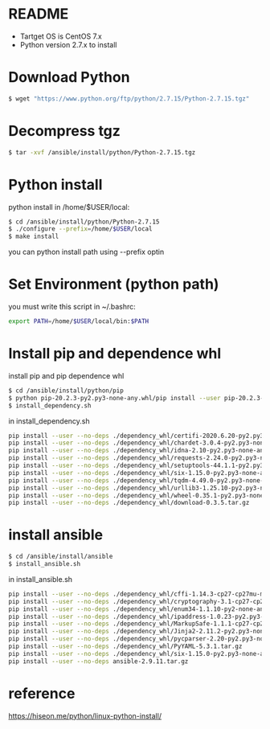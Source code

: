 # README
- Tartget OS is CentOS 7.x
- Python version 2.7.x to install

# Download Python 
```sh
$ wget "https://www.python.org/ftp/python/2.7.15/Python-2.7.15.tgz"
```

# Decompress tgz
```sh
$ tar -xvf /ansible/install/python/Python-2.7.15.tgz
```

# Python install
python install in /home/$USER/local:
```sh
$ cd /ansible/install/python/Python-2.7.15
$ ./configure --prefix=/home/$USER/local
$ make install
```
you can python install path using --prefix optin

# Set Environment (python path)
you must write this script in ~/.bashrc:
```sh
export PATH=/home/$USER/local/bin:$PATH
```

# Install pip and dependence whl
install pip and pip dependence whl
```sh
$ cd /ansible/install/python/pip
$ python pip-20.2.3-py2.py3-none-any.whl/pip install --user pip-20.2.3-py2.py3-none-any.whl
$ install_dependency.sh
```

in install_dependency.sh 
```sh
pip install --user --no-deps ./dependency_whl/certifi-2020.6.20-py2.py3-none-any.whl
pip install --user --no-deps ./dependency_whl/chardet-3.0.4-py2.py3-none-any.whl
pip install --user --no-deps ./dependency_whl/idna-2.10-py2.py3-none-any.whl
pip install --user --no-deps ./dependency_whl/requests-2.24.0-py2.py3-none-any.whl
pip install --user --no-deps ./dependency_whl/setuptools-44.1.1-py2.py3-none-any.whl
pip install --user --no-deps ./dependency_whl/six-1.15.0-py2.py3-none-any.whl
pip install --user --no-deps ./dependency_whl/tqdm-4.49.0-py2.py3-none-any.whl
pip install --user --no-deps ./dependency_whl/urllib3-1.25.10-py2.py3-none-any.whl
pip install --user --no-deps ./dependency_whl/wheel-0.35.1-py2.py3-none-any.whl
pip install --user --no-deps ./dependency_whl/download-0.3.5.tar.gz
```

# install ansible
```sh
$ cd /ansible/install/ansible
$ install_ansible.sh
```

in install_ansible.sh 
```sh
pip install --user --no-deps ./dependency_whl/cffi-1.14.3-cp27-cp27mu-manylinux1_x86_64.whl
pip install --user --no-deps ./dependency_whl/cryptography-3.1-cp27-cp27mu-manylinux2010_x86_64.whl
pip install --user --no-deps ./dependency_whl/enum34-1.1.10-py2-none-any.whl
pip install --user --no-deps ./dependency_whl/ipaddress-1.0.23-py2.py3-none-any.whl
pip install --user --no-deps ./dependency_whl/MarkupSafe-1.1.1-cp27-cp27mu-manylinux1_x86_64.whl
pip install --user --no-deps ./dependency_whl/Jinja2-2.11.2-py2.py3-none-any.whl
pip install --user --no-deps ./dependency_whl/pycparser-2.20-py2.py3-none-any.whl
pip install --user --no-deps ./dependency_whl/PyYAML-5.3.1.tar.gz
pip install --user --no-deps ./dependency_whl/six-1.15.0-py2.py3-none-any.whl
pip install --user --no-deps ansible-2.9.11.tar.gz
```

# reference 
https://hiseon.me/python/linux-python-install/

